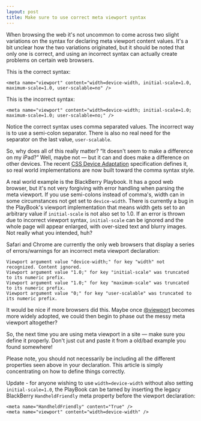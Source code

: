 ```yaml
---
layout: post
title: Make sure to use correct meta viewport syntax
---
```


When browsing the web it's not uncommon to come across two slight variations on the syntax for declaring meta viewport content values. It's a bit unclear how the two variations originated, but it should be noted that only one is correct, and using an incorrect syntax can actually create problems on certain web browsers.

This is the correct syntax:

	<meta name="viewport" content="width=device-width, initial-scale=1.0, maximum-scale=1.0, user-scalable=no" />

This is the incorrect syntax:

	<meta name="viewport" content="width=device-width; initial-scale=1.0; maximum-scale=1.0; user-scalable=no;" />

Notice the correct syntax uses comma separated values. The incorrect way is to use a semi-colon separator. There is also no real need for the separator on the last value, `user-scalable`.

So, why does all of this really matter? “It doesn't seem to make a difference on my iPad?” Well, maybe not — but it can and does make a difference on other devices. The recent [CSS Device Adaptation](http://dev.w3.org/csswg/css-device-adapt/) specification defines it, so real world implementations are now built toward the comma syntax style.

A real world example is the BlackBerry Playbook. It has a good web browser, but it's not very forgiving with error handling when parsing the meta viewport. If you use semi-colons instead of comma's, width can in some circumstances not get set to `device-width`. There is currently a bug in the PlayBook's viewport implementation that means width gets set to an arbitrary value if `initial-scale` is not also set to 1.0. If an error is thrown due to incorrect viewport syntax, `initial-scale` can be ignored and the whole page will appear enlarged, with over-sized text and blurry images. Not really what you intended, huh?

Safari and Chrome are currently the only web browsers that display a series of errors/warnings for an incorrect meta viewport declaration:

	Viewport argument value "device-width;" for key "width" not recognized. Content ignored.
	Viewport argument value "1.0;" for key "initial-scale" was truncated to its numeric prefix.
	Viewport argument value "1.0;" for key "maximum-scale" was truncated to its numeric prefix.
	Viewport argument value "0;" for key "user-scalable" was truncated to its numeric prefix.

It would be nice if more browsers did this. Maybe once [@viewport](http://dev.opera.com/articles/view/an-introduction-to-meta-viewport-and-viewport/) becomes more widely adopted, we could then begin to phase out the messy meta viewport altogether?

So, the next time you are using meta viewport in a site — make sure you define it properly. Don't just cut and paste it from a old/bad example you found somewhere!

Please note, you should not necessarily be including all the different properties seen above in your declaration. This article is simply concentrating on how to define things correctly.

Update - for anyone wishing to use `width=device-width` without also setting `initial-scale=1.0`, the PlayBook can be tamed by inserting the legacy BlackBerry `HandheldFriendly` meta property before the viewport declaration:

	<meta name="HandheldFriendly" content="True" />
	<meta name="viewport" content="width=device-width" />